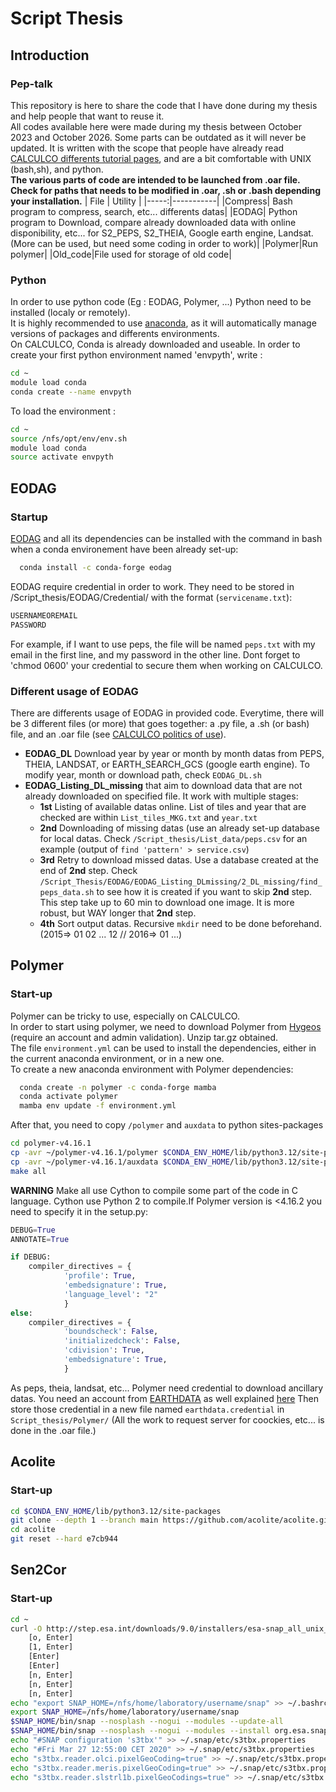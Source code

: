 # Script Thesis
## Introduction
### Pep-talk
This repository is here to share the code that I have done during my thesis and help people that want to reuse it.  <br />
All codes available here were made during my thesis between October 2023 and October 2026. Some parts can be outdated as it will never be updated.
It is written with the scope that people have already read [CALCULCO differents tutorial pages](https://www-calculco.univ-littoral.fr/), and are a bit comfortable with UNIX (bash,sh), and python. <br />
**The various parts of code are intended to be launched from .oar file. Check for paths that needs to be modified in .oar, .sh or .bash depending your installation.**
| File | Utility |
|-----:|-----------|
|Compress| Bash program to compress, search, etc... differents datas|
|EODAG| Python program to Download, compare already downloaded data with online disponibility, etc... for S2_PEPS, S2_THEIA, Google earth engine, Landsat. (More can be used, but need some coding in order to work)|
|Polymer|Run polymer|
|Old_code|File used for storage of old code|

### Python
In order to use python code (Eg : EODAG, Polymer, ...) Python need to be installed (localy or remotely). <br />
It is highly recommended to use [anaconda](http://anaconda.org), as it will automatically manage versions of packages and differents environments. <br />
On CALCULCO, Conda is already downloaded and useable. In order to create your first python environment named 'envpyth', write :

```bash
cd ~
module load conda
conda create --name envpyth
```
To load the environment :

```bash
cd ~
source /nfs/opt/env/env.sh
module load conda
source activate envpyth
```

## EODAG
### Startup
[EODAG](https://eodag.readthedocs.io/en/stable/index.html) and all its dependencies can be installed with the command in bash when a conda environement have been already set-up:
```bash
  conda install -c conda-forge eodag
```
EODAG require credential in order to work. They need to be stored in /Script_thesis/EODAG/Credential/ with the format (`servicename.txt`):

```txt
USERNAMEOREMAIL
PASSWORD
```
For example, if I want to use peps, the file will be named `peps.txt` with my email in the first line, and my password in the other line. Dont forget to 'chmod 0600' your credential to secure them when working on CALCULCO.
### Different usage of EODAG
There are differents usage of EODAG in provided code. Everytime, there will be 3 different files (or more) that goes together: a .py file, a .sh (or bash) file, and an .oar file (see [CALCULCO politics of use](https://www-calculco.univ-littoral.fr/utilisation/lancer-un-calcul)).

- **EODAG_DL** Download year by year or month by month datas from PEPS, THEIA, LANDSAT, or EARTH_SEARCH_GCS (google earth engine). To modify year, month or download path, check `EODAG_DL.sh`
- **EODAG_Listing_DL_missing** that aim to download data that are not already downloaded on specified file. It work with multiple stages:
  - **1st** Listing of available datas online. List of tiles and year that are checked are within `List_tiles_MKG.txt` and `year.txt`
  - **2nd** Downloading of missing datas (use an already set-up database for local datas. Check `/Script_thesis/List_data/peps.csv` for an example (output of `find 'pattern' > service.csv`)
  - **3rd** Retry to download missed datas. Use a database created at the end of **2nd** step. Check `/Script_Thesis/EODAG/EODAG_Listing_DLmissing/2_DL_missing/find_peps_data.sh` to see how it is created if you want to skip **2nd** step. This step take up to 60 min to download one image. It is more robust, but WAY longer that **2nd** step.
  - **4th** Sort output datas. Recursive `mkdir` need to be done beforehand. (2015=> 01 02 ... 12 // 2016=> 01 ...)

## Polymer
### Start-up
Polymer can be tricky to use, especially on CALCULCO. <br />
In order to start using polymer, we need to download Polymer from [Hygeos](https://www.hygeos.com/polymer) (require an account and admin validation). Unzip tar.gz obtained. <br />
The file `environment.yml` can be used to install the dependencies, either in the current anaconda environment, or in a new one. <br />
To create a new anaconda environment with Polymer dependencies:
```bash
  conda create -n polymer -c conda-forge mamba
  conda activate polymer
  mamba env update -f environment.yml
```
After that, you need to copy `/polymer` and `auxdata` to python sites-packages
```bash
cd polymer-v4.16.1
cp -avr ~/polymer-v4.16.1/polymer $CONDA_ENV_HOME/lib/python3.12/site-packages/polymer
cp -avr ~/polymer-v4.16.1/auxdata $CONDA_ENV_HOME/lib/python3.12/site-packages/auxdata
make all
```
**WARNING** Make all use Cython to compile some part of the code in C language. Cython use Python 2 to compile.If Polymer version is <4.16.2 you need to specify it in the setup.py:
```python
DEBUG=True
ANNOTATE=True

if DEBUG:
    compiler_directives = {
            'profile': True,
            'embedsignature': True,
            'language_level': "2"
            }
else:
    compiler_directives = {
            'boundscheck': False,
            'initializedcheck': False,
            'cdivision': True,
            'embedsignature': True,
            }
```
As peps, theia, landsat, etc... Polymer need credential to download ancillary datas. You need an account from [EARTHDATA](https://urs.earthdata.nasa.gov) as well explained [here](https://wiki.earthdata.nasa.gov/display/EL/How+To+Access+Data+With+cURL+And+Wget)
Then store those credential in a new file named `earthdata.credential` in `Script_thesis/Polymer/` (All the work to request server for coockies, etc... is done in the .oar file.)

## Acolite
### Start-up

```bash
cd $CONDA_ENV_HOME/lib/python3.12/site-packages
git clone --depth 1 --branch main https://github.com/acolite/acolite.git
cd acolite
git reset --hard e7cb944
```

## Sen2Cor
### Start-up

```bash
cd ~
curl -O http://step.esa.int/downloads/9.0/installers/esa-snap_all_unix_9_0_0.sh && chmod 755 esa-snap_all_unix_9_0_0.sh && bash esa-snap_all_unix_9_0_0.sh && rm esa-snap_all_unix_9_0_0.sh
    [o, Enter]
    [1, Enter]
    [Enter]
    [Enter]
    [n, Enter]
    [n, Enter]
    [n, Enter]
echo "export SNAP_HOME=/nfs/home/laboratory/username/snap" >> ~/.bashrc
export SNAP_HOME=/nfs/home/laboratory/username/snap
$SNAP_HOME/bin/snap --nosplash --nogui --modules --update-all
$SNAP_HOME/bin/snap --nosplash --nogui --modules --install org.esa.snap.idepix.core org.esa.snap.idepix.probav org.esa.snap.idepix.modis org.esa.snap.idepix.spotvgt org.esa.snap.idepix.landsat8 org.esa.snap.idepix.viirs org.esa.snap.idepix.olci org.esa.snap.idepix.seawifs org.esa.snap.idepix.meris org.esa.snap.idepix.s2msi
echo "#SNAP configuration 's3tbx'" >> ~/.snap/etc/s3tbx.properties
echo "#Fri Mar 27 12:55:00 CET 2020" >> ~/.snap/etc/s3tbx.properties
echo "s3tbx.reader.olci.pixelGeoCoding=true" >> ~/.snap/etc/s3tbx.properties
echo "s3tbx.reader.meris.pixelGeoCoding=true" >> ~/.snap/etc/s3tbx.properties
echo "s3tbx.reader.slstrl1b.pixelGeoCodings=true" >> ~/.snap/etc/s3tbx.properties
```
